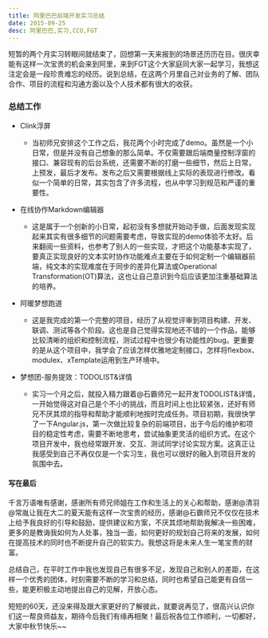 ```yaml
---
title: 阿里巴巴前端开发实习总结
date: 2015-09-25
desc: 阿里巴巴,实习,CCO,FGT
---
```


短暂的两个月实习转眼间就结束了，回想第一天来报到的场景还历历在目。很庆幸能有这样一次宝贵的机会来到阿里，来到FGT这个大家庭同大家一起学习，我想这注定会是一段珍贵难忘的经历。说到总结，在这两个月里自己对业务的了解、团队合作、项目的流程和沟通方面以及个人技术都有很大的收获。

<!-- more -->

### 总结工作
* Clink浮屏
	* 当初师兄安排这个工作之后，我花两个小时完成了demo。虽然是一个小日常，但是并没有自己想象的那么简单。不仅需要跟后端商量控制浮窗的接口、兼容现有的后台系统，还需要不断的打磨一些细节，然后上日常，上预发，最后才发布。发布之后又需要根据线上实际的表现进行修改。看似一个简单的日常，其实包含了许多流程，也从中学习到规范和严谨的重要性。

* 在线协作Markdown编辑器
	* 这是属于一个创新的小日常，起初没有多想就开始动手做，后面发现实现起来其实有很多细节的问题需要考虑，导致实现的demo体验不太好。后来翻阅一些资料，也参考了别人的一些实现，才把这个功能基本实现了，要真正实现良好的文本实时协作功能难点主要在于如何定制一个编辑器前端，纯文本的实现难度在于同步的差异化算法或Operational Transformation(OT)算法，这也让自己意识到今后应该更加注重基础算法的培养。

* 阿暖梦想跑道
	* 这是我完成的第一个完整的项目，经历了从视觉评审到项目构建、开发、联调、测试等各个阶段。这也是自己觉得实现地还不错的一个作品，能够比较清晰的组织和控制流程，测试过程中也很少有功能性的bug。更重要的是从这个项目中，我学会了应该怎样优雅地定制接口，怎样将flexbox、modulex、xTemplate运用到生产环境中。

* 梦想团-服务提效：TODOLIST&详情
	* 实习一个月之后，就投入精力跟着@石霸师兄一起开发TODOLIST&详情，一开始觉得这对自己是个不小的挑战，而且时间上也比较紧张，还好有师兄不厌其烦的指导和帮助才能顺利地按时完成任务。项目初期，我很快学了一下Angular.js，第一次做比较复杂的前端项目，出于今后的维护和项目的稳定性考虑，需要不断地思考，尝试抽象更灵活的组织方式。在这个项目开发中，我也经常跟开发、交互、测试同学讨论实现方案。这真正让我感受到自己不再仅仅是一个实习生，我也可以很好的融入到项目开发的氛围中去。
	
#### 写在最后
千言万语唯有感谢，感谢所有师兄师姐在工作和生活上的关心和帮助，感谢@清羽@常胤让我在大二的夏天能有这样一次宝贵的经历，感谢@石霸师兄不仅仅在技术上给予我良好的引导和鼓励，提供建议和方案，不厌其烦地帮助我解决一些困难，更多的是教诲我如何为人处事，独当一面，如何更好的规划自己将来的发展，如何在提高技术的同时也不断提升自己的软实力。我想这将是未来人生一笔宝贵的财富。

总结自己，在平时工作中我也发现自己有很多不足，发现自己和别人的差距，在这样一个优秀的团体，时刻需要不断的学习和总结，同时也希望自己能更有自信一些，能更积极主动地提出自己的见解，开放心态。

短短的60天，还没来得及跟大家更好的了解彼此，就要说再见了，很高兴认识你们这一帮良师益友，期待今后我们有缘再相聚！最后祝各位工作顺利，一切都好，大家中秋节快乐~~
